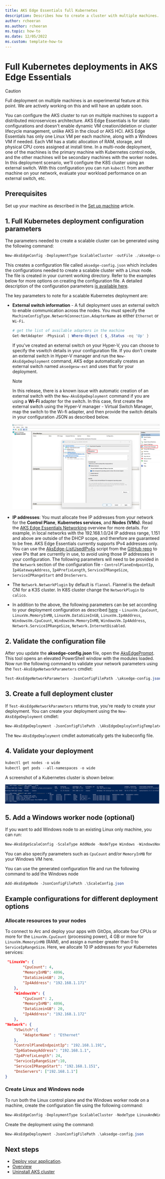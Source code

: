 ```yaml
---
title: AKS Edge Essentials full Kubernetes
description: Describes how to create a cluster with multiple machines.
author: rcheeran
ms.author: rcheeran
ms.topic: how-to
ms.date: 12/05/2022
ms.custom: template-how-to
---
```


# Full Kubernetes deployments in AKS Edge Essentials

> [!CAUTION]
> Full deployment on multiple machines is an experimental feature at this point. We are actively working on this and will have an update soon.

You can configure the AKS cluster to run on multiple machines to support a distributed microservices architecture. AKS Edge Essentials is for static configurations and doesn't enable dynamic VM creation/deletion or cluster lifecycle management, unlike AKS in the cloud or AKS HCI. AKS Edge Essentials has only one Linux VM per each machine, along with a Windows VM if needed. Each VM has a static allocation of RAM, storage, and physical CPU cores assigned at install time. In a multi-node deployment, one of the machines is the primary machine with Kubernetes control node, and the other machines will be secondary machines with the worker nodes. In this deployment scenario, we'll configure the K8S cluster using an external switch. With this configuration you can run `kubectl` from another machine on your network, evaluate your workload performance on an external switch, etc.  

## Prerequisites

Set up your machine as described in the [Set up machine](aks-edge-howto-setup-machine.md) article.

## 1. Full Kubernetes deployment configuration parameters

The parameters needed to create a scalable cluster can be generated using the following command:


```powershell
New-AksEdgeConfig -DeploymentType ScalableCluster -outFile ./aksedge-config.json
```

This creates a configuration file called `aksedge-config.json` which includes the configurations needed to create a scalable cluster with a Linux node. The file is created in your current working directory. Refer to the examples below for more options on creating the configuration file. A detailed description of the configuration parameters [is available here](aks-edge-deployment-config-json.md).

The key parameters to note for a scalable Kubernetes deployment are:
- **External switch information** - A full deployment uses an external switch to enable communication across the nodes. You must specify the `MachineConfigType.NetworkConnection.AdapterName` as either `Ethernet` or `Wi-Fi`.

    ```powershell
    # get the list of available adapters in the machine
    Get-NetAdapter -Physical | Where-Object { $_.Status -eq 'Up' }
    ```

    If you've created an external switch on your Hyper-V, you can choose to specify the vswitch details in your configuration file. If you don't create an external switch in Hyper-V manager and run the `New-AksEdgeDeployment` command, AKS edge automatically creates an external switch named `aksedgesw-ext` and uses that for your deployment.

    > [!NOTE]
    > In this release, there is a known issue with automatic creation of an external switch with the `New-AksEdgeDeployment` command if you are using a **Wi-Fi** adapter for the switch. In this case, first create the external switch using the Hyper-V manager - Virtual Switch Manager, map the switch to the Wi-fi adapter, and then provide the switch details in your configuration JSON as described below.

    ![Screenshot of Hyper-v switch manager.](./media/aks-edge/hyper-v-external-switch.png)

- **IP addresses**:  You must allocate free IP addresses from your network for the **Control Plane**, **Kubernetes services**, and **Nodes (VMs)**. Read the [AKS Edge Essentials Networking](aks-edge-concept.md#networking) overview for more details. For example, in local networks with the 192.168.1.0/24 IP address range, 1.151 and above are outside of the DHCP scope, and therefore are guaranteed to be free. AKS Edge Essentials currently supports IPv4 addresses only. You can use the [AksEdge-ListUsedIPv4s](https://github.com/Azure/AKS-Edge/blob/main/tools/scripts/network/AksEdge-ListUsedIPv4s.ps1) script from the [GitHub repo](https://github.com/Azure/AKS-Edge) to view IPs that are currently in use, to avoid using those IP addresses in your configuration. The following parameters will need to be provided in the `Network` section of the configuration file -  `ControlPlaneEndpointIp`, `Ip4GatewayAddress`, `Ip4PrefixLength`, `ServiceIPRangeSize`, `ServiceIPRangeStart` and `DnsServers`.
- The `Network.NetworkPlugin` by default is `flannel`. Flannel is the default CNI for a K3S cluster. In K8S cluster change the `NetworkPlugin` to `calico`.
- In addition to the above, the following parameters can be set according to your deployment configuration as described [here](aks-edge-deployment-config-json.md)  -  `LinuxVm.CpuCount`, `LinuxVm.MemoryInMB`, `LinuxVm.DataSizeInGB`,  `LinuxVm.Ip4Address`, `WindowsVm.CpuCount`, `WindowsVm.MemoryInMB`, `WindowsVm.Ip4Address`, `Network.ServiceIPRangeSize`,  `Network.InternetDisabled`.

## 2. Validate the configuration file

After you update the **aksedge-config.json** file, open the [AksEdgePrompt](https://github.com/Azure/AKS-Edge/blob/main/tools/AksEdgePrompt.cmd). This tool opens an elevated PowerShell window with the modules loaded. Now run the following command to validate your network parameters using the `Test-AksEdgeNetworkParameters` cmdlet:

```powershell
Test-AksEdgeNetworkParameters -JsonConfigFilePath .\aksedge-config.json
```

## 3. Create a full deployment cluster

If `Test-AksEdgeNetworkParameters` returns true, you're ready to create your deployment. You can create your deployment using the `New-AksEdgeDeployment` cmdlet:

```powershell
New-AksEdgeDeployment -JsonConfigFilePath .\AksEdgeDeployConfigTemplate.json
```

The `New-AksEdgeDeployment` cmdlet automatically gets the kubeconfig file.

## 4. Validate your deployment

```powershell
kubectl get nodes -o wide
kubectl get pods --all-namespaces -o wide
```

A screenshot of a Kubernetes cluster is shown below:

![Diagram showing all pods running.](./media/aks-edge/all-pods-running.png)

## 5. Add a Windows worker node (optional)

If you want to add Windows node to an existing Linux only machine, you can run:

```powershell
New-AksEdgeScaleConfig -ScaleType AddNode -NodeType Windows -WindowsNodeIp "xxx"
```

You can also specify parameters such as `CpuCount` and/or `MemoryInMB` for your Windows VM here.

You can use the generated configuration file and run the following command to add the Windows node

```powershell
Add-AksEdgeNode -JsonConfigFilePath .\ScaleConfig.json
```

## Example configurations for different deployment options


### Allocate resources to your nodes

To connect to Arc and deploy your apps with GitOps, allocate four CPUs or more for the `LinuxVm.CpuCount` (processing power), 4 GB or more for `LinuxVm.MemoryinMB` (RAM), and assign a number greater than 0 to `ServiceIpRangeSize`. Here, we allocate 10 IP addresses for your Kubernetes services:

```json
 "LinuxVm": {
        "CpuCount": 4,
        "MemoryInMB": 4096,
        "DataSizeinGB": 20,
        "Ip4Address": "192.168.1.171"
    },
    "WindowsVm": {
        "CpuCount": 2,
        "MemoryInMB": 4096,
        "DataSizeinGB": 20,
        "Ip4Address": "192.168.1.172"
    },
"Network": {
    "VSwitch":{
        "AdapterName" : "Ethernet"
    },
    "ControlPlaneEndpointIp": "192.168.1.191",
    "Ip4GatewayAddress": "192.168.1.1",
    "Ip4PrefixLength": 24,
    "ServiceIpRangeSize":10,
    "ServiceIPRangeStart": "192.168.1.151",
    "DnsServers": ["192.168.1.1"]
}
```

### Create Linux and Windows node

To run both the Linux control plane and the Windows worker node on a machine, create the configuration file using the following command:

```powershell
New-AksEdgeConfig -DeploymentType ScalableCluster -NodeType LinuxAndWindows
```
Create the deployment using the command: 

```powershell
New-AksEdgeDeployment -JsonConfigFilePath .\aksedge-config.json
```

## Next steps

- [Deploy your application](aks-edge-howto-deploy-app.md).
- [Overview](aks-edge-overview.md)
- [Uninstall AKS cluster](aks-edge-howto-uninstall.md)
